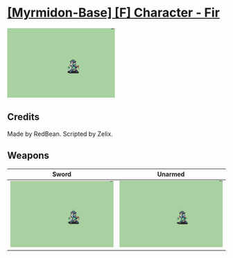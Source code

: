 # [\[Myrmidon-Base\] \[F\] Character - Fir](./%5BMyrmidon-Base%5D%20%5BF%5D%20Character%20-%20Fir)

<img src="./1.%20Sword/Sword_000.png" alt="[Myrmidon-Base] [F] Character - Fir standing" />

## Credits

Made by RedBean. 
Scripted by Zelix.

## Weapons


|Sword |Unarmed |
|  :---: | :---: |
| <img alt="Sword animation" src="./1.%20Sword/Sword.gif" /> | <img alt="Unarmed animation" src="./8.%20Unarmed/Unarmed.gif" /> |
